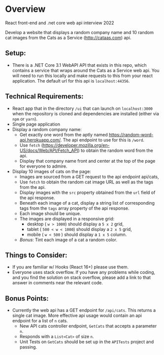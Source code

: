 # Overview
React front-end and .net core web api interview 2022

Develop a website that displays a random company name and 10 random cat images from the Cats as a Service (http://cataas.com) api.

## Setup:
* There is a .NET Core 3.1 WebAPI API that exists in this repo, which contains a service that wraps around the Cats as a Service web api. You will need to run this locally and make requests to this from your react application. The default url for this api is `localhost:44356`. 

## Technical Requirements:
* React app that in the directory `/ui` that can launch on `localhost:3000` when the repository is cloned and dependencies are installed (either via `npm` or `yarn`).
* Single page application
* Display a random company name:
  * Get exactly one word from the aptly named https://random-word-api.herokuapp.com/. The api endpoint to use for this is `/word`.
  * Use `fetch` (https://developer.mozilla.org/en-US/docs/Web/API/Fetch_API) to obtain the random word from the api. 
  * Display that company name front and center at the top of the page for everyone to admire.
* Display 10 images of cats on the page:
  * Images are sourced from a GET request to the api endpoint api/cats,
  * Use `fetch` to obtain the random cat image URL as well as the tags from the api.
  * Display images with the `src` property obtained from the  `url` field of the api response.
  * Beneath each image of a cat, display a string list of corresponding tags from the `tags` array property of the api response.
  * Each image should be unique.
  * The images are displayed in a responsive grid:
    * desktop ( `w > 1000`) should display a `5 x 2` grid,
    * tablet ( `500 < w < 1000`) should display a `2 x 5` grid,
    * mobile ( `w < 500` ) should display a `1 x 5` column. 
  * *Bonus*: Tint each image of a cat a random color.

## Things to Consider:
* If you are familiar w/ Hooks (React 16+) please use them.
* Everyone uses stack overflow. If you have any problems while coding, and you find the solution on stack overflow, please add a link to that answer in comments near the relevant code.

## Bonus Points:
* Currently the web api has a GET endpoint for `/api/cats`. This returns a single cat image. More effective api usage would contain an api endpoint for a list of `n` cats.
  * New API cats controller endpoint, `GetCats` that accepts a parameter `n`.
  * Responds with a `List<Cat>` of size `n`.
  * Unit Tests on `GetCats` should be set up in the `APITests` project and passing.
